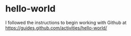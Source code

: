 # hello-world
I followed the instructions to begin working with Github at https://guides.github.com/activities/hello-world/
